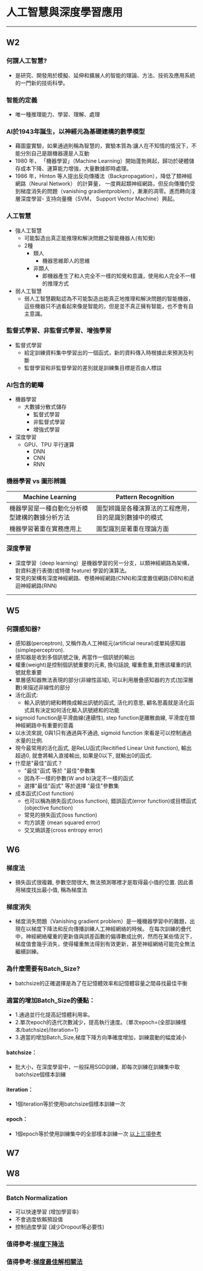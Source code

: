 # 人工智慧與深度學習應用
---
## W2
### 何謂人工智慧?
- 是研究、開發用於模擬、延伸和擴展人的智能的理論、方法、技術及應用系統的一門新的技術科學。
### 智能的定義
- 唯一種推理能力、學習、理解、處理
### AI於1943年誕生，以神經元為基礎建構的數學模型
- 藉圖靈實驗，如果通過則稱為智慧的，實驗本質為:讓人在不知情的情況下，不能分別自己是跟機器還是人互動
- 1980 年， 「機器學習」（Machine Learning）開始蓬勃興起，歸功於硬體儲存成本下降、運算能力增強，大量數據即時處理。
- 1986 年，Hinton 等人提出反向傳播法（Backpropagation），降低了類神經網路（Neural Network） 的計算量， 一度興起類神經網路，但反向傳播仍受到梯度消失的問題（vanishing gradientproblem），漸漸的凋零。進而轉向淺層深度學習- 支持向量機（SVM， Support Vector Machine）興起。

### 人工智慧
- 強人工智慧
    - 可能製造出真正能推理和解決問題之智能機器人(有知覺)
    - 2種
        - 類人
            - 機器思維即人的思維
        - 非類人
            - 即機器產生了和人完全不一樣的知覺和意識，使用和人完全不一樣的推理方式
- 弱人工智慧 
    - 弱人工智慧觀點認為不可能製造出能真正地推理和解決問題的智能機器，這些機器只不過看起來像是智能的，但是並不真正擁有智能，也不會有自主意識。
### 監督式學習、非監督式學習、增強學習
- 監督式學習
    - 給定訓練資料集中學習出的一個函式，新的資料傳入時根據此來預測及判斷
    - 監督學習和非監督學習的差別就是訓練集目標是否由人標註
### AI包含的範疇
- 機器學習
    - 大數據分散式儲存
        - 監督式學習
        - 非監督式學習
        - 增強式學習
- 深度學習 
    - GPU、TPU 平行運算
        - DNN
        - CNN
        - RNN 
### 機器學習 vs 圖形辨識


| Machine Learning | Pattern Recognition |
| -------- | -------- | 
| 機器學習是一種自動化分析模型建構的數據分析方法| 圖型辨識是各種演算法的工程應用，目的是識別數據中的模式|
|機器學習著重在實務應用上 |圖型識別是著重在理論方面|

### 深度學習
- 深度學習（deep learning）是機器學習的另一分支，以類神經網路為架構，對資料進行表徵(或特徵 feature) 學習的演算法。
- 常見的架構有深度神經網路、卷積神經網路(CNN)和深度置信網路(DBN)和遞迴神經網路(RNN)

---
## W5
### 何謂感知器?
- 感知器(perceptron), 又稱作為人工神經元(artificial neural)或單純感知器(simpleperceptron).
- 感知器是收到多個訊號之後, 再當作一個訊號的輸出
- 權重(weight)是控制個訊號重要的元素, 換句話說, 權重愈重,對應該權重的訊號就愈重要
- 單層感知器無法表現的部分(非線性區域), 可以利用層疊感知器的方式(加深層數)來描述非線性的部分
- 活化函式:
    - 輸入訊號的總和轉換成輸出訊號的函式, 活化的意思, 顧名思義就是活化函式具有決定如何活化輸入訊號總和的功能
- sigmoid function是平滑曲線(連續性), step function是離散曲線, 平滑度在類神經網路中有重要的意義
- 以水流來說, 0與1只有通過與不通過, sigmoid function 來看是可以控制通過水量的比例.
- 現今最常用的活化函式, 是ReLU函式(Recitified Linear Unit function), 輸出超過0, 就會將輸入直接輸出, 如果是0以下, 就輸出0的函式.
- 什麼是"最佳"函式 ?
    - "最佳"函式 等於 "最佳"參數集
    - 因為不一樣的參數(W and b)決定不一樣的函式
    - 選擇"最佳"函式" 等於選擇 "最佳"參數集
- 成本函式(Cost function)
    - 也可以稱為損失函式(loss function), 錯誤函式(error function)或目標函式(objective function)
    - 常見的損失函式(loss function)
    - 均方誤差 (mean squared error)
    - 交叉熵誤差(cross entropy error)
## W6
### 梯度法
- 損失函式很複雜, 參數空間很大, 無法預測哪裡才是取得最小值的位置. 因此善用梯度找出最小值, 稱為梯度法

### 梯度消失
- 梯度消失問題（Vanishing gradient problem）是一種機器學習中的難題，出現在以梯度下降法和反向傳播訓練人工神經網絡的時候。 在每次訓練的疊代中，神經網絡權重的更新值與誤差函數的偏導數成比例，然而在某些情況下，梯度值會幾乎消失，使得權重無法得到有效更新，甚至神經網絡可能完全無法繼續訓練。
### 為什麼需要有Batch_Size?
- batchsize的正確選擇是為了在記憶體效率和記憶體容量之間尋找最佳平衡
### 適當的增加Batch_Size的優點：
- 1.通過並行化提高記憶體利用率。
- 2.單次epoch的迭代次數減少，提高執行速度。（單次epoch=(全部訓練樣本/batchsize)/iteration=1）
- 3.適當的增加Batch_Size,梯度下降方向準確度增加，訓練震動的幅度減小
#### batchsize：
- 批大小，在深度學習中，一般採用SGD訓練，即每次訓練在訓練集中取batchsize個樣本訓練
#### iteration：
- 1個iteration等於使用batchsize個樣本訓練一次
#### epoch：
- 1個epoch等於使用訓練集中的全部樣本訓練一次
[以上三項參考](https://codertw.com/%E7%A8%8B%E5%BC%8F%E8%AA%9E%E8%A8%80/557816/)
## W7
## W8
---
### Batch Normalization
- 可以快速學習 (增加學習率)
- 不會過度依賴預設值
- 控制過度學習 (減少Dropout等必要性)
### 值得參考:[梯度下降法](https://medium.com/@chih.sheng.huang821/%E6%A9%9F%E5%99%A8%E5%AD%B8%E7%BF%92-%E5%9F%BA%E7%A4%8E%E6%95%B8%E5%AD%B8-%E4%BA%8C-%E6%A2%AF%E5%BA%A6%E4%B8%8B%E9%99%8D%E6%B3%95-gradient-descent-406e1fd001f)
### 值得參考:[梯度最佳解相關法](https://medium.com/@chih.sheng.huang821/%E6%A9%9F%E5%99%A8%E5%AD%B8%E7%BF%92-%E5%9F%BA%E7%A4%8E%E6%95%B8%E5%AD%B8-%E4%B8%89-%E6%A2%AF%E5%BA%A6%E6%9C%80%E4%BD%B3%E8%A7%A3%E7%9B%B8%E9%97%9C%E7%AE%97%E6%B3%95-gradient-descent-optimization-algorithms-b61ed1478bd7)

